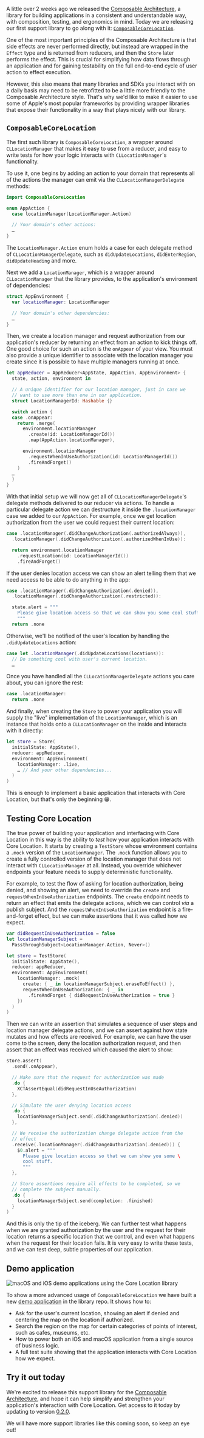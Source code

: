 A little over 2 weeks ago we released the
[Composable Architecture](/blog/posts/41-composable-architecture-the-library), a library for
building applications in a consistent and understandable way, with composition, testing, and
ergonomics in mind. Today we are releasing our first support library to go along with it:
[`ComposableCoreLocation`](https://github.com/pointfreeco/swift-composable-architecture/tree/main/Sources/ComposableCoreLocation).

One of the most important principles of the Composable Architecture is that side effects are never
performed directly, but instead are wrapped in the `Effect` type and is returned from reducers, and
then the `Store` later performs the effect. This is crucial for simplifying how data flows through
an application and for gaining testability on the full end-to-end cycle of user action to effect
execution.

However, this also means that many libraries and SDKs you interact with on a daily basis may need to
be retrofitted to be a little more friendly to the Composable Architecture style. That's why we'd
like to make it easier to use some of Apple's most popular frameworks by providing wrapper libraries
that expose their functionality in a way that plays nicely with our library.

## `ComposableCoreLocation`

The first such library is `ComposableCoreLocation`, a wrapper around `CLLocationManager` that makes
it easy to use from a reducer, and easy to write tests for how your logic interacts with
`CLLocationManager`'s functionality.

To use it, one begins by adding an action to your domain that represents all of the actions the
manager can emit via the `CLLocationManagerDelegate` methods:

```swift
import ComposableCoreLocation

enum AppAction {
  case locationManager(LocationManager.Action)

  // Your domain's other actions:
  …
}
```

The `LocationManager.Action` enum holds a case for each delegate method of
`CLLocationManagerDelegate`, such as `didUpdateLocations`, `didEnterRegion`, `didUpdateHeading` and
more.

Next we add a `LocationManager`, which is a wrapper around `CLLocationManager` that the library
provides, to the application's environment of dependencies:

```swift
struct AppEnvironment {
  var locationManager: LocationManager

  // Your domain's other dependencies:
  …
}
```

Then, we create a location manager and request authorization from our application's reducer by
returning an effect from an action to kick things off. One good choice for such an action is the
`onAppear` of your view. You must also provide a unique identifier to associate with the location
manager you create since it is possible to have multiple managers running at once.

```swift
let appReducer = AppReducer<AppState, AppAction, AppEnvironment> {
  state, action, environment in

  // A unique identifier for our location manager, just in case we
  // want to use more than one in our application.
  struct LocationManagerId: Hashable {}

  switch action {
  case .onAppear:
    return .merge(
      environment.locationManager
        .create(id: LocationManagerId())
        .map(AppAction.locationManager),

      environment.locationManager
        .requestWhenInUseAuthorization(id: LocationManagerId())
        .fireAndForget()
    )
  …
  }
}
```

With that initial setup we will now get all of `CLLocationManagerDelegate`'s delegate methods
delivered to our reducer via actions. To handle a particular delegate action we can destructure it
inside the `.locationManager` case we added to our `AppAction`. For example, once we get location
authorization from the user we could request their current location:

```swift
case .locationManager(.didChangeAuthorization(.authorizedAlways)),
  .locationManager(.didChangeAuthorization(.authorizedWhenInUse)):

  return environment.locationManager
    .requestLocation(id: LocationManagerId())
    .fireAndForget()
```

If the user denies location access we can show an alert telling them that we need access to be
able to do anything in the app:

```swift
case .locationManager(.didChangeAuthorization(.denied)),
  .locationManager(.didChangeAuthorization(.restricted)):

  state.alert = """
    Please give location access so that we can show you some cool stuff.
    """
  return .none
```

Otherwise, we'll be notified of the user's location by handling the `.didUpdateLocations` action:

```swift
case let .locationManager(.didUpdateLocations(locations)):
  // Do something cool with user's current location.
  …
```

Once you have handled all the `CLLocationManagerDelegate` actions you care about, you can ignore the
rest:

```swift
case .locationManager:
  return .none
```

And finally, when creating the `Store` to power your application you will supply the "live"
implementation of the `LocationManager`, which is an instance that holds onto a `CLLocationManager`
on the inside and interacts with it directly:

```swift
let store = Store(
  initialState: AppState(),
  reducer: appReducer,
  environment: AppEnvironment(
    locationManager: .live,
    … // And your other dependencies...
  )
)
```

This is enough to implement a basic application that interacts with Core Location, but that's only
the beginning 😁.

## Testing Core Location

The true power of building your application and interfacing with Core Location in this way is the
ability to _test_ how your application interacts with Core Location. It starts by creating a
`TestStore` whose environment contains a `.mock` version of the `LocationManager`. The `.mock`
function allows you to create a fully controlled version of the location manager that does not
interact with `CLLocationManager` at all. Instead, you override whichever endpoints your feature
needs to supply deterministic functionality.

For example, to test the flow of asking for location authorization, being denied, and showing an
alert, we need to override the `create` and `requestWhenInUseAuthorization` endpoints. The `create`
endpoint needs to return an effect that emits the delegate actions, which we can control _via_ a
publish subject. And the `requestWhenInUseAuthorization` endpoint is a fire-and-forget effect, but
we can make assertions that it was called how we expect.

```swift
var didRequestInUseAuthorization = false
let locationManagerSubject =
  PassthroughSubject<LocationManager.Action, Never>()

let store = TestStore(
  initialState: AppState(),
  reducer: appReducer,
  environment: AppEnvironment(
    locationManager: .mock(
      create: { _ in locationManagerSubject.eraseToEffect() },
      requestWhenInUseAuthorization: { _ in
        .fireAndForget { didRequestInUseAuthorization = true }
    })
  )
)
```

Then we can write an assertion that simulates a sequence of user steps and location manager delegate
actions, and we can assert against how state mutates and how effects are received. For example, we
can have the user come to the screen, deny the location authorization request, and then assert that
an effect was received which caused the alert to show:

```swift
store.assert(
  .send(.onAppear),

  // Make sure that the request for authorization was made
  .do {
    XCTAssertEqual(didRequestInUseAuthorization)
  },

  // Simulate the user denying location access
  .do {
    locationManagerSubject.send(.didChangeAuthorization(.denied))
  },

  // We receive the authorization change delegate action from the
  // effect
  .receive(.locationManager(.didChangeAuthorization(.denied))) {
    $0.alert = """
      Please give location access so that we can show you some \
      cool stuff.
      """
  },

  // Store assertions require all effects to be completed, so we
  // complete the subject manually.
  .do {
    locationManagerSubject.send(completion: .finished)
  }
)
```

And this is only the tip of the iceberg. We can further test what happens when we are granted
authorization by the user and the request for their location returns a specific location that we
control, and even what happens when the request for their location fails. It is very easy to write
these tests, and we can test deep, subtle properties of our application.

## Demo application

![macOS and iOS demo applications using the Core Location library](https://user-images.githubusercontent.com/135203/82390225-0187c880-99f3-11ea-8ae7-e33f6993f89d.png)

To show a more advanced usage of `ComposableCoreLocation` we have built a new
[demo application](https://github.com/pointfreeco/swift-composable-architecture/tree/main/Examples/LocationManager)
in the library repo. It shows how to:

  * Ask for the user's current location, showing an alert if denied and centering the map on the
    location if authorized.
  * Search the region on the map for certain categories of points of interest, such as cafes,
    museums, etc.
  * How to power both an iOS and macOS application from a single source of business logic.
  * A full test suite showing that the application interacts with Core Location how we expect.

## Try it out today

We're excited to release this support library for the
[Composable Architecture](https://github.com/pointfreeco/swift-composable-architecture), and hope it
can help simplify and strengthen your application's interaction with Core Location. Get access to it
today by updating to version
[0.2.0](https://github.com/pointfreeco/swift-composable-architecture/releases/tag/0.2.0).

We will have more support libraries like this coming soon, so keep an eye out!
